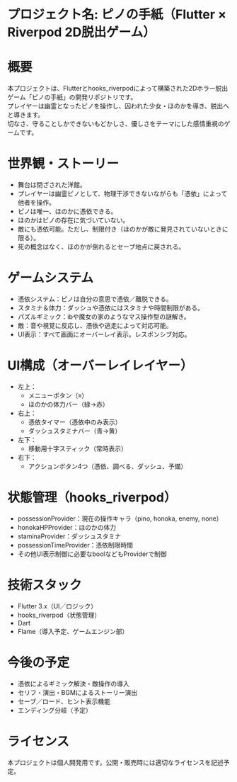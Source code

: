 # プロジェクト名: ピノの手紙（Flutter × Riverpod 2D脱出ゲーム）

# 概要
本プロジェクトは、Flutterとhooks_riverpodによって構築された2Dホラー脱出ゲーム「ピノの手紙」の開発リポジトリです。  
プレイヤーは幽霊となったピノを操作し、囚われた少女・ほのかを導き、脱出へと導きます。  
切なさ、守ることしかできないもどかしさ、優しさをテーマにした感情重視のゲームです。

# 世界観・ストーリー
- 舞台は閉ざされた洋館。
- プレイヤーは幽霊ピノとして、物理干渉できないながらも「憑依」によって他者を操作。
- ピノは唯一、ほのかに憑依できる。
- ほのかはピノの存在に気づいていない。
- 敵にも憑依可能。ただし、制限付き（ほのかが敵に発見されていないときに限る）。
- 死の概念はなく、ほのかが倒れるとセーブ地点に戻される。

# ゲームシステム
- 憑依システム：ピノは自分の意思で憑依／離脱できる。
- スタミナ＆体力：ダッシュや憑依にはスタミナや時間制限がある。
- パズルギミック：ibや魔女の家のようなマス操作型の謎解き。
- 敵：音や視覚に反応し、憑依や逃走によって対応可能。
- UI表示：すべて画面にオーバーレイ表示。レスポンシブ対応。

# UI構成（オーバーレイレイヤー）
- 左上：
  - メニューボタン（≡）
  - ほのかの体力バー（緑→赤）
- 右上：
  - 憑依タイマー（憑依中のみ表示）
  - ダッシュスタミナバー（青→黄）
- 左下：
  - 移動用十字スティック（常時表示）
- 右下：
  - アクションボタン4つ（憑依、調べる、ダッシュ、予備）

# 状態管理（hooks_riverpod）
- possessionProvider：現在の操作キャラ（pino, honoka, enemy, none）
- honokaHPProvider：ほのかの体力
- staminaProvider：ダッシュスタミナ
- possessionTimeProvider：憑依制限時間
- その他UI表示制御に必要なboolなどもProviderで制御

# 技術スタック
- Flutter 3.x（UI／ロジック）
- hooks_riverpod（状態管理）
- Dart
- Flame（導入予定、ゲームエンジン部）

# 今後の予定
- 憑依によるギミック解決・敵操作の導入
- セリフ・演出・BGMによるストーリー演出
- セーブ／ロード、ヒント表示機能
- エンディング分岐（予定）

# ライセンス
本プロジェクトは個人開発用です。公開・販売時には適切なライセンスを記述予定。
